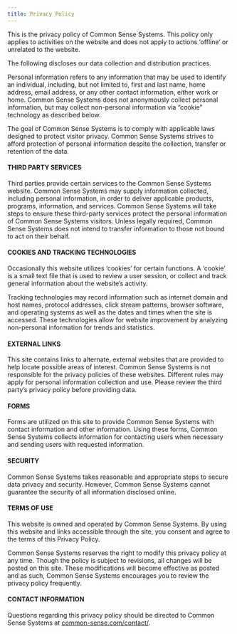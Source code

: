 ```yaml
---
title: Privacy Policy
---
```


This is the privacy policy of Common Sense Systems. This policy only applies to activities on the website and does not apply to actions ‘offline’ or unrelated to the website.

The following discloses our data collection and distribution practices.

Personal information refers to any information that may be used to identify an individual, including, but not limited to, first and last name, home address, email address, or any other contact information, either work or home. Common Sense Systems does not anonymously collect personal information, but may collect non-personal information via “cookie” technology as described below.

The goal of Common Sense Systems is to comply with applicable laws designed to protect visitor privacy. Common Sense Systems strives to afford protection of personal information despite the collection, transfer or retention of the data.

#### THIRD PARTY SERVICES

Third parties provide certain services to the Common Sense Systems website. Common Sense Systems may supply information collected, including personal information, in order to deliver applicable products, programs, information, and services. Common Sense Systems will take steps to ensure these third-party services protect the personal information of Common Sense Systems visitors. Unless legally required, Common Sense Systems does not intend to transfer information to those not bound to act on their behalf.

#### COOKIES AND TRACKING TECHNOLOGIES

Occasionally this website utilizes ‘cookies’ for certain functions. A ‘cookie’ is a small text file that is used to review a user session, or collect and track general information about the website’s activity.

Tracking technologies may record information such as internet domain and host names, protocol addresses, click stream patterns, browser software, and operating systems as well as the dates and times when the site is accessed. These technologies allow for website improvement by analyzing non-personal information for trends and statistics.

#### EXTERNAL LINKS

This site contains links to alternate, external websites that are provided to help locate possible areas of interest. Common Sense Systems is not responsible for the privacy policies of these websites. Different rules may apply for personal information collection and use. Please review the third party’s privacy policy before providing data.

#### FORMS

Forms are utilized on this site to provide Common Sense Systems with contact information and other information. Using these forms, Common Sense Systems collects information for contacting users when necessary and sending users with requested information.

#### SECURITY

Common Sense Systems takes reasonable and appropriate steps to secure data privacy and security. However, Common Sense Systems cannot guarantee the security of all information disclosed online.

#### TERMS OF USE

This website is owned and operated by Common Sense Systems. By using this website and links accessible through the site, you consent and agree to the terms of this Privacy Policy.

Common Sense Systems reserves the right to modify this privacy policy at any time. Though the policy is subject to revisions, all changes will be posted on this site. These modifications will become effective as posted and as such, Common Sense Systems encourages you to review the privacy policy frequently.

#### CONTACT INFORMATION

Questions regarding this privacy policy should be directed to Common Sense Systems at [common-sense.com/contact/](/contact).
